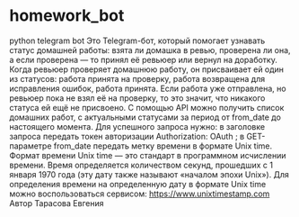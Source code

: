 # homework_bot
python telegram bot 
Это Telegram-бот, который помогает узнавать статус домашней работы: взята ли домашка в ревью, проверена ли она, а если проверена — то принял её ревьюер или вернул на доработку.
Когда ревьюер проверяет домашнюю работу, он присваивает ей один из статусов: 
работа принята на проверку,
работа возвращена для исправления ошибок,
работа принята.
Если работа уже отправлена, но ревьюер пока не взял её на проверку, то это значит, что никакого статуса ей ещё не присвоено. 
С помощью API можно получить список домашних работ, с актуальными статусами за период от from_date до настоящего момента.
Для успешного запроса нужно: 
в заголовке запроса передать токен авторизации Authorization: OAuth <token>;
в GET-параметре from_date передать метку времени в формате Unix time.
Формат времени Unix time — это стандарт в программном исчислении времени. Время определяется количеством секунд, прошедших с 1 января 1970 года (эту дату также называют «началом эпохи Unix»). Для определения времени на определенную дату в формате Unix time можно воспользоваться сервисом: https://www.unixtimestamp.com 
Автор Тарасова Евгения